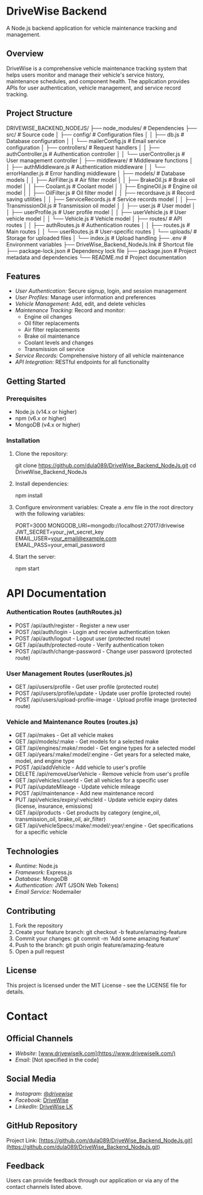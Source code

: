 # DriveWise Backend

A Node.js backend application for vehicle maintenance tracking and management.

## Overview

DriveWise is a comprehensive vehicle maintenance tracking system that helps users monitor and manage their vehicle's service history, maintenance schedules, and component health. The application provides APIs for user authentication, vehicle management, and service record tracking.

## Project Structure


DRIVEWISE_BACKEND_NODEJS/
├── node_modules/          # Dependencies
├── src/                   # Source code
│   ├── config/            # Configuration files
│   │   ├── db.js          # Database configuration
│   │   └── mailerConfig.js # Email service configuration
│   ├── controllers/       # Request handlers
│   │   ├── authController.js # Authentication controller
│   │   └── userController.js # User management controller
│   ├── middleware/        # Middleware functions
│   │   ├── authMiddleware.js # Authentication middleware
│   │   └── errorHandler.js   # Error handling middleware
│   ├── models/            # Database models
│   │   ├── AirFilter.js      # Air filter model
│   │   ├── BrakeOil.js       # Brake oil model
│   │   ├── Coolant.js        # Coolant model
│   │   ├── EngineOil.js      # Engine oil model
│   │   ├── OilFilter.js      # Oil filter model
│   │   ├── recordsave.js     # Record saving utilities
│   │   ├── ServiceRecords.js # Service records model
│   │   ├── TransmissionOil.js # Transmission oil model
│   │   ├── user.js           # User model
│   │   ├── userProfile.js    # User profile model
│   │   ├── userVehicle.js    # User vehicle model
│   │   └── Vehicle.js        # Vehicle model
│   ├── routes/            # API routes
│   │   ├── authRoutes.js     # Authentication routes
│   │   ├── routes.js         # Main routes
│   │   └── userRoutes.js     # User-specific routes
│   └── uploads/           # Storage for uploaded files
│       └── index.js       # Upload handling
├── .env                   # Environment variables
├── DriveWise_Backend_NodeJs.lnk # Shortcut file
├── package-lock.json      # Dependency lock file
├── package.json           # Project metadata and dependencies
└── README.md             # Project documentation


## Features

- *User Authentication:* Secure signup, login, and session management
- *User Profiles:* Manage user information and preferences
- *Vehicle Management:* Add, edit, and delete vehicles
- *Maintenance Tracking:* Record and monitor:
  - Engine oil changes
  - Oil filter replacements
  - Air filter replacements
  - Brake oil maintenance
  - Coolant levels and changes
  - Transmission oil service
- *Service Records:* Comprehensive history of all vehicle maintenance
- *API Integration:* RESTful endpoints for all functionality

## Getting Started

### Prerequisites

- Node.js (v14.x or higher)
- npm (v6.x or higher)
- MongoDB (v4.x or higher)

### Installation

1. Clone the repository:
   
   git clone https://github.com/dula089/DriveWise_Backend_NodeJs.git
   cd DriveWise_Backend_NodeJs
   

2. Install dependencies:
   
   npm install
   

3. Configure environment variables:
   Create a .env file in the root directory with the following variables:
   
   PORT=3000
   MONGODB_URI=mongodb://localhost:27017/drivewise
   JWT_SECRET=your_jwt_secret_key
   EMAIL_USER=your_email@example.com
   EMAIL_PASS=your_email_password
   

4. Start the server:
   
   npm start
   
# API Documentation

### Authentication Routes (authRoutes.js)
- POST /api/auth/register - Register a new user
- POST /api/auth/login - Login and receive authentication token
- POST /api/auth/logout - Logout user (protected route)
- GET /api/auth/protected-route - Verify authentication token
- POST /api/auth/change-password - Change user password (protected route)

### User Management Routes (userRoutes.js)
- GET /api/users/profile - Get user profile (protected route)
- POST /api/users/profile/update - Update user profile (protected route)
- POST /api/users/upload-profile-image - Upload profile image (protected route)

### Vehicle and Maintenance Routes (routes.js)
- GET /api/makes - Get all vehicle makes
- GET /api/models/:make - Get models for a selected make
- GET /api/engines/:make/:model - Get engine types for a selected model
- GET /api/years/:make/:model/:engine - Get years for a selected make, model, and engine type
- POST /api/addVehicle - Add vehicle to user's profile
- DELETE /api/removeUserVehicle - Remove vehicle from user's profile
- GET /api/vehicles/:userId - Get all vehicles for a specific user
- PUT /api/updateMileage - Update vehicle mileage
- POST /api/maintenance - Add new maintenance record
- PUT /api/vehicles/expiry/:vehicleId - Update vehicle expiry dates (license, insurance, emissions)
- GET /api/products - Get products by category (engine_oil, transmission_oil, brake_oil, air_filter)
- GET /api/vehicleSpecs/:make/:model/:year/:engine - Get specifications for a specific vehicle

## Technologies

- *Runtime:* Node.js
- *Framework:* Express.js
- *Database:* MongoDB
- *Authentication:* JWT (JSON Web Tokens)
- *Email Service:* Nodemailer

## Contributing

1. Fork the repository
2. Create your feature branch: git checkout -b feature/amazing-feature
3. Commit your changes: git commit -m 'Add some amazing feature'
4. Push to the branch: git push origin feature/amazing-feature
5. Open a pull request

## License

This project is licensed under the MIT License - see the LICENSE file for details.

# Contact

## Official Channels
- *Website*: [www.drivewiselk.com](https://www.drivewiselk.com/)
- *Email*: [Not specified in the code]

## Social Media
- *Instagram*: [@_drivewise_](https://www.instagram.com/__drivewise__)
- *Facebook*: [DriveWise](https://www.facebook.com/share/162b7jrFa2/?mibextid=wwXIfr)
- *LinkedIn*: [DriveWise LK](https://www.linkedin.com/company/drivewise-lk)

## GitHub Repository
Project Link: [https://github.com/dula089/DriveWise_Backend_NodeJs.git](https://github.com/dula089/DriveWise_Backend_NodeJs.git)

## Feedback
Users can provide feedback through our application or via any of the contact channels listed above.
